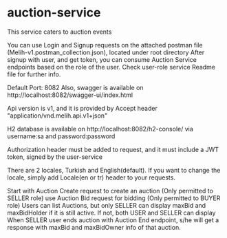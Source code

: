 # auction-service
This service caters to auction events

You can use Login and Signup requests on the attached postman file (Melih-v1.postman_collection.json), located under root directory 
After signup with user, and get token, you can consume Auction Service endpoints based on the role of the user. Check user-role service Readme file for further info.

Default Port: 8082 Also, swagger is available on http://localhost:8082/swagger-ui/index.html

Api version is v1, and it is provided by Accept header "application/vnd.melih.api.v1+json"

H2 database is available on http://localhost:8082/h2-console/ via username:sa and password:password

Authorization header must be added to request, and it must include a JWT token, signed by the user-service

There are 2 locales, Turkish and English(default). If you want to change the locale, simply add Locale(en or tr) header to your requests.

Start with Auction Create request to create an auction (Only permitted to SELLER role)
use Auction Bid request for bidding (Only permitted to BUYER role)
Users can list Auctions, but only SELLER can display maxBid and maxBidHolder if it is still active. If not, both USER and SELLER can display
When SELLER user ends auction with Auction End endpoint, s/he will get a response with maxBid and maxBidOwner info of that auction.
